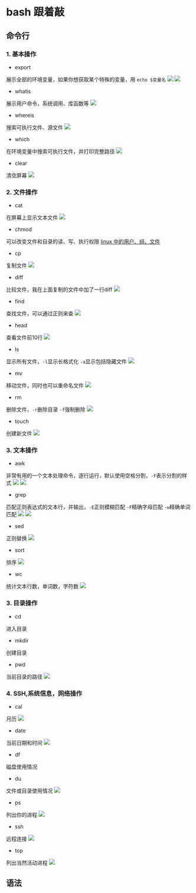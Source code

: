 # bash 跟着敲

## 命令行

### 1. 基本操作

* export

展示全部的环境变量，如果你想获取某个特殊的变量，用 `echo $变量名`
![](./img/export.jpg)
![](./img/echo.jpg)

* whatis

展示用户命令，系统调用、库函数等
![](./img/whatis.png)

* whereis

搜索可执行文件、源文件
![](./img/whereis.png)

* which

在环境变量中搜索可执行文件，并打印完整路径
![](./img/which.jpg)

* clear

清空屏幕
![](./img/clear.png)

### 2. 文件操作

* cat

在屏幕上显示文本文件
![](./img/cat.jpg)

* chmod

可以改变文件和目录的读、写、执行权限
[linux 中的用户、组、文件][1]

* cp

复制文件
![](./img/copy.jpg)

* diff

比较文件，我在上面复制的文件中加了一行diff
![](./img/diff.jpg)

* find

查找文件，可以通过正则来查
![](./img/find.jpg)

* head

查看文件前10行
![](./img/head.jpg)

* ls

显示所有文件，`-l`显示长格式化 `-a`显示包括隐藏文件
![](./img/ls.jpg)

* mv

移动文件，同时也可以重命名文件
![](./img/mv.jpg)

* rm

删除文件，`-r`删除目录 `-f`强制删除
![](./img/rm.jpg)

* touch

创建新文件
![](./img/touch.jpg)

### 3. 文本操作

* awk

非常有用的一个文本处理命令，逐行运行，默认使用空格分割，`-F`表示分割的样式
![](./img/etc:passwd.jpg)
![](./img/awk.jpg)

* grep

匹配正则表达式的文本行，并输出，`-E`正则模糊匹配 `-F`精确字母匹配 `-w`精确单词匹配
![](./img/grep.jpg)
![](./img/grep_w.jpg)

* sed

正则替换
![](./img/sed.jpg)

* sort

排序
![](./img/sort.jpg)

* wc

统计文本行数，单词数，字符数
![](./img/wc.jpg)

### 3. 目录操作

* cd

进入目录

* mkdir

创建目录

* pwd

当前目录的路径
![](./img/mkdir.jpg)

### 4. SSH,系统信息，网络操作

* cal

月历
![](./img/cal.jpg)

* date

当前日期和时间
![](./img/date.jpg)

* df

磁盘使用情况

* du

文件或目录使用情况
![](./img/du.jpg)

* ps

列出你的进程
![](./img/ps.jpg)

* ssh

远程连接
![](./img/ssh.jpg)

* top

列出当然活动进程
![](./img/top.jpg)

## 语法

[1]:http://omgzui.pub/linux